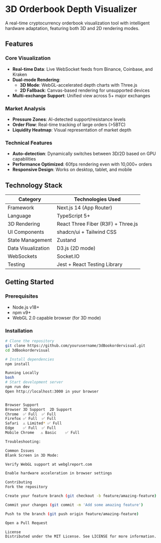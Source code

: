 # 3D Orderbook Depth Visualizer



A real-time cryptocurrency orderbook visualization tool with intelligent hardware adaptation, featuring both 3D and 2D rendering modes.

## Features

### Core Visualization
- **Real-time Data**: Live WebSocket feeds from Binance, Coinbase, and Kraken
- **Dual-mode Rendering**:
  - **3D Mode**: WebGL-accelerated depth charts with Three.js
  - **2D Fallback**: Canvas-based rendering for unsupported devices
- **Multi-exchange Support**: Unified view across 5+ major exchanges

### Market Analysis
- **Pressure Zones**: AI-detected support/resistance levels
- **Order Flow**: Real-time tracking of large orders (>5BTC)
- **Liquidity Heatmap**: Visual representation of market depth

### Technical Features
- **Auto-detection**: Dynamically switches between 3D/2D based on GPU capabilities
- **Performance Optimized**: 60fps rendering even with 10,000+ orders
- **Responsive Design**: Works on desktop, tablet, and mobile

## Technology Stack

| Category          | Technologies Used |
|-------------------|-------------------|
| Framework         | Next.js 14 (App Router) |
| Language          | TypeScript 5+ |
| 3D Rendering      | React Three Fiber (R3F) + Three.js |
| UI Components     | shadcn/ui + Tailwind CSS |
| State Management  | Zustand |
| Data Visualization| D3.js (2D mode) |
| WebSockets        | Socket.IO |
| Testing           | Jest + React Testing Library |

## Getting Started

### Prerequisites
- Node.js v18+
- npm v9+
- WebGL 2.0 capable browser (for 3D mode)

### Installation
```bash
# Clone the repository
git clone https://github.com/yourusername/3dBookordervisual.git
cd 3dBookordervisual

# Install dependencies
npm install

Running Locally
bash
# Start development server
npm run dev
Open http://localhost:3000 in your browser


Browser Support
Browser	3D Support	2D Support
Chrome	✅ Full	✅ Full
Firefox	✅ Full	✅ Full
Safari	⚠️ Limited*	✅ Full
Edge	✅ Full	✅ Full
Mobile Chrome	⚠️ Basic	✅ Full

Troubleshooting:

Common Issues
Blank Screen in 3D Mode:

Verify WebGL support at webglreport.com

Enable hardware acceleration in browser settings

Contributing
Fork the repository

Create your feature branch (git checkout -b feature/amazing-feature)

Commit your changes (git commit -m 'Add some amazing feature')

Push to the branch (git push origin feature/amazing-feature)

Open a Pull Request

License
Distributed under the MIT License. See LICENSE for more information.

